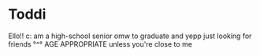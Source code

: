 # Toddi
Ello!! c: am a high-school senior omw to graduate and yepp just looking for friends °^° AGE APPROPRIATE unless you're close to me 
